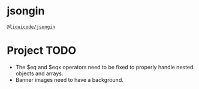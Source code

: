 # jsongin
[`@liquicode/jsongin`](https://github.com/liquicode/jsongin)


# Project TODO

- The $eq and $eqx operators need to be fixed to properly handle nested objects and arrays.
- Banner images need to have a background.

